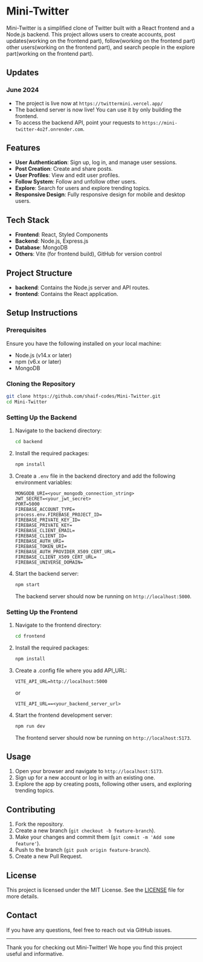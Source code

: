
# Mini-Twitter

Mini-Twitter is a simplified clone of Twitter built with a React frontend and a Node.js backend. This project allows users to create accounts, post updates(working on the frontend part), follow(working on the frontend part) other users(working on the frontend part), and search people in the explore part(working on the frontend part).

## Updates

### June 2024
- The project is live now at `https://twittermini.vercel.app/`
- The backend server is now live! You can use it by only building the frontend. 
- To access the backend API, point your requests to `https://mini-twitter-4o2f.onrender.com`.


## Features

- **User Authentication**: Sign up, log in, and manage user sessions.
- **Post Creation**: Create and share posts.
- **User Profiles**: View and edit user profiles.
- **Follow System**: Follow and unfollow other users.
- **Explore**: Search for users and explore trending topics.
- **Responsive Design**: Fully responsive design for mobile and desktop users.

## Tech Stack

- **Frontend**: React, Styled Components
- **Backend**: Node.js, Express.js
- **Database**: MongoDB
- **Others**: Vite (for frontend build), GitHub for version control

## Project Structure

- **backend**: Contains the Node.js server and API routes.
- **frontend**: Contains the React application.

## Setup Instructions

### Prerequisites

Ensure you have the following installed on your local machine:

- Node.js (v14.x or later)
- npm (v6.x or later)
- MongoDB

### Cloning the Repository

```bash
git clone https://github.com/shaif-codes/Mini-Twitter.git
cd Mini-Twitter
```

### Setting Up the Backend

1. Navigate to the backend directory:

    ```bash
    cd backend
    ```

2. Install the required packages:

    ```bash
    npm install
    ```

3. Create a `.env` file in the backend directory and add the following environment variables:

    ```env
    MONGODB_URI=<your_mongodb_connection_string>
    JWT_SECRET=<your_jwt_secret>
    PORT=5000
    FIREBASE_ACCOUNT_TYPE=
    process.env.FIREBASE_PROJECT_ID=
    FIREBASE_PRIVATE_KEY_ID=
    FIREBASE_PRIVATE_KEY=
    FIREBASE_CLIENT_EMAIL=
    FIREBASE_CLIENT_ID=
    FIREBASE_AUTH_URI=
    FIREBASE_TOKEN_URI=
    FIREBASE_AUTH_PROVIDER_X509_CERT_URL=
    FIREBASE_CLIENT_X509_CERT_URL=
    FIREBASE_UNIVERSE_DOMAIN=
    ```

4. Start the backend server:

    ```bash
    npm start
    ```

    The backend server should now be running on `http://localhost:5000`.

### Setting Up the Frontend

1. Navigate to the frontend directory:

    ```bash
    cd frontend
    ```

2. Install the required packages:

    ```bash
    npm install
    ```

3. Create a .config file where you add API_URL:
    ```
    VITE_API_URL=http://localhost:5000
    ```
    or
   ```
   VITE_API_URL==<your_backend_server_url>
    ```
   

5. Start the frontend development server:

    ```bash
    npm run dev
    ```

    The frontend server should now be running on `http://localhost:5173`.

## Usage

1. Open your browser and navigate to `http://localhost:5173`.
2. Sign up for a new account or log in with an existing one.
3. Explore the app by creating posts, following other users, and exploring trending topics.

## Contributing

1. Fork the repository.
2. Create a new branch (`git checkout -b feature-branch`).
3. Make your changes and commit them (`git commit -m 'Add some feature'`).
4. Push to the branch (`git push origin feature-branch`).
5. Create a new Pull Request.

## License

This project is licensed under the MIT License. See the [LICENSE](LICENSE) file for more details.

## Contact

If you have any questions, feel free to reach out via GitHub issues.

---

Thank you for checking out Mini-Twitter! We hope you find this project useful and informative.
```
